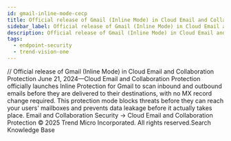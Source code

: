 ```yaml
---
id: gmail-inline-mode-cecp
title: Official release of Gmail (Inline Mode) in Cloud Email and Collaboration Protection
sidebar_label: Official release of Gmail (Inline Mode) in Cloud Email and Collaboration Protection
description: Official release of Gmail (Inline Mode) in Cloud Email and Collaboration Protection
tags:
  - endpoint-security
  - trend-vision-one
---
```


/*<![CDATA[*/ $('#title').html($('meta[name=map-description]').attr('content')); /*]]>*/ Official release of Gmail (Inline Mode) in Cloud Email and Collaboration Protection June 21, 2024—Cloud Email and Collaboration Protection officially launches Inline Protection for Gmail to scan inbound and outbound emails before they are delivered to their destinations, with no MX record change required. This protection mode blocks threats before they can reach your users' mailboxes and prevents data leakage before it actually takes place. Email and Collaboration Security → Cloud Email and Collaboration Protection © 2025 Trend Micro Incorporated. All rights reserved.Search Knowledge Base